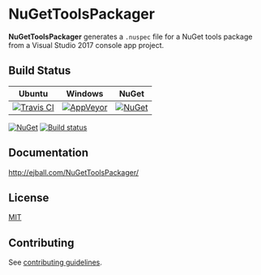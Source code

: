 # NuGetToolsPackager

**NuGetToolsPackager** generates a `.nuspec` file for a NuGet tools package from a Visual Studio 2017 console app project.

## Build Status

Ubuntu | Windows | NuGet
--- | --- | ---
[![Travis CI](https://img.shields.io/travis/ejball/NuGetToolsPackager/master.svg)](https://travis-ci.org/ejball/NuGetToolsPackager) | [![AppVeyor](https://img.shields.io/appveyor/ci/ejball/nugettoolspackager/master.svg)](https://ci.appveyor.com/project/ejball/nugettoolspackager) | [![NuGet](https://img.shields.io/nuget/v/NuGetToolsPackager.svg)](https://www.nuget.org/packages/NuGetToolsPackager)
[![NuGet](https://img.shields.io/nuget/v/NuGetToolsPackager.svg)](https://www.nuget.org/packages/NuGetToolsPackager) [![Build status](https://ci.appveyor.com/api/projects/status/c6cu9ec8hsquya5n?svg=true)](https://ci.appveyor.com/project/ejball/nugettoolspackager)

## Documentation

http://ejball.com/NuGetToolsPackager/

## License

[MIT](LICENSE)

## Contributing

See [contributing guidelines](CONTRIBUTING.md).
